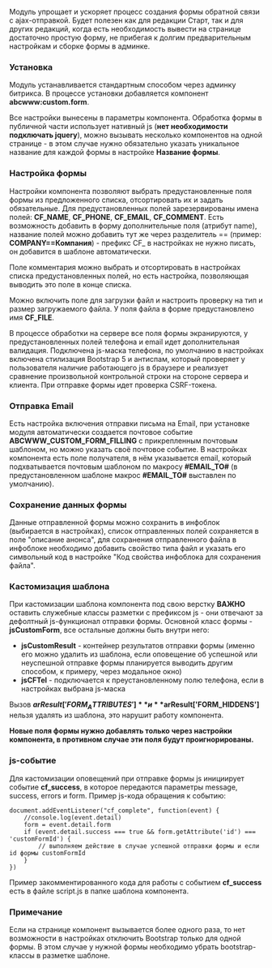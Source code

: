 Модуль упрощает и ускоряет процесс создания формы обратной связи с ajax-отправкой. Будет полезен как для редакции Старт, так и для других редакций, когда есть необходимость вывести на странице достаточно простую форму, не прибегая к долгим предварительным настройкам и сборке формы в админке.

### Установка ###
Модуль устанавливается стандартным способом через админку битрикса. В процессе установки добавляется компонент **abcwww:custom.form**. 

Все настройки вынесены в параметры компонента. Обработка формы в публичной части использует нативный js (**нет необходимости подключать jquery**), можно вызывать несколько компонентов на одной странице - в этом случае нужно обязательно указать уникальное название для каждой формы в настройке **Название формы**.

### Настройка формы ###

Настройки компонента позволяют выбрать предустановленные поля формы из предложенного списка, отсортировать их и задать обязательные. Для предустановленных полей зарезервированы имена полей: **CF_NAME**, **CF_PHONE**, **CF_EMAIL**, **CF_COMMENT**. Есть возможность добавить в форму дополнительные поля (атрибут name), название полей можно добавить тут же через разделитель == (пример: **COMPANY==Компания**) - префикс CF_ в настройках не нужно писать, он добавится в шаблоне автоматически.

Поле комментария можно выбрать и отсортировать в настройках списка предустановленных полей, но есть настройка, позволяющая выводить это поле в конце списка.

Можно включить поле для загрузки файл и настроить проверку на тип и размер загружаемого файла. У поля файла в форме предустановлено имя **CF_FILE**.

В процессе обработки на сервере все поля формы экранируются, у предустановленных полей телефона и email идет дополнительная валидация. Подключена js-маска телефона, по умолчанию в настройках включена стилизация Bootstrap 5 и антиспам, который проверяет у пользователя наличие работающего js в браузере и реализует сравнение произвольной контрольной строки на стороне сервера и клиента. При отправке формы идет проверка CSRF-токена. 

###  Отправка Email ###

Есть настройка включения отправки письма на Email, при установке модуля автоматически создается почтовое событие **ABCWWW_CUSTOM_FORM_FILLING** с прикрепленным почтовым шаблоном, но можно указать своё почтовое событие. В настройках компонента есть поле получателя, в нём указывается email, который подхватывается почтовым шаблоном по макросу **#EMAIL_TO#** (в предустановленном шаблоне макрос **#EMAIL_TO#** выставлен по умолчанию).

### Сохранение данных формы ### 

Данные отправленной формы можно сохранить в инфоблок (выбирается в настройках), список отправленных полей сохраняется в поле "описание анонса", для сохранения отправленного файла в инфоблоке необходимо добавить свойство типа файл и указать его символьный код в настройке "Код свойства инфоблока для сохранения файла".

### Кастомизация шаблона ###

При кастомизации шаблона компонента под свою верстку **ВАЖНО** оставить служебные классы разметки с префиксом js - они отвечают за дефолтный js-функционал отправки формы. Основной класс формы - **jsCustomForm**, все остальные должны быть внутри него: 
* **jsCustomResult** - контейнер результатов отправки формы (именно его можно удалить из шаблона, если оповещение об успешной или неуспешной отправке формы планируется выводить другим способом, к примеру, через модальное окно) 
* **jsCFTel** - подключается к преустановленному полю телефона, если в настройках выбрана js-маска 

Вызов **$arResult['FORM_ATTRIBUTES']** и **$arResult['FORM_HIDDENS']** нельзя удалять из шаблона, это нарушит работу компонента.

**Новые поля формы нужно добавлять только через настройки компонента, в противном случае эти поля будут проигнорированы.**

### js-событие ###

Для кастомизации оповещений при отправке формы js инициирует событие  **cf_success**, в которое передаются параметры message, success, errors и form. Пример js-кода обращения к событию:

```
document.addEventListener("cf_complete", function(event) {
    //console.log(event.detail)
    form = event.detail.form
    if (event.detail.success === true && form.getAttribute('id') === 'customFormId') {
        // выполняем действие в случае успешной отправки формы и если id формы customFormId
    }
})
```
Пример закомментированного кода для работы с событием **cf_success** есть в файле script.js в папке шаблона компонента.

### Примечание ###

Если на странице компонент вызывается более одного раза, то нет возможности в настройках отключить Bootstrap только для одной формы. В этом случае у нужной формы необходимо убрать bootstrap-классы в разметке шаблоне.